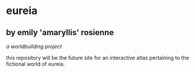 # eureia
## by emily 'amaryllis' rosienne
_a worldbuilding project_

this repository will be the future site for an interactive atlas pertaining to the fictional world of eureia.
